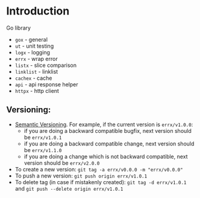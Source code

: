 # Introduction

Go library

- `gox` - general
- `ut` - unit testing
- `logx` - logging
- `errx` - wrap error
- `listx` - slice comparison
- `linklist` - linklist
- `cachex` - cache
- `api` - api response helper
- `httpx` - http client

## Versioning:
- [Semantic Versioning](https://semver.org/). For example, if the current version is `errx/v1.0.0`:
    - if you are doing a backward compatible bugfix, next version should be `errx/v1.0.1`
    - if you are doing a backward compatible change, next version should be `errx/v1.1.0`
    - if you are doing a change which is not backward compatible, next version should be `errx/v2.0.0`
- To create a new version: `git tag -a errx/v0.0.0 -m "errx/v0.0.0"`
- To push a new version: `git push origin errx/v1.0.1`
- To delete tag (in case if mistakenly created): `git tag -d errx/v1.0.1` and `git push --delete origin errx/v1.0.1`
